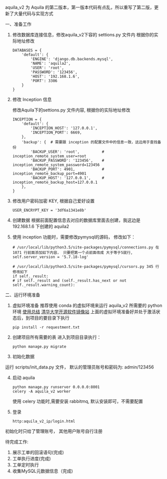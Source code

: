 aquila_v2 为 Aquila 的第二版本，第一版本代码有点乱，所以重写了第二版，更新了大量代码与实现方式



 一、准备工作

1. 修改数据库连接信息，修改aquila_v2下容的 settions.py 文件内
    根据你的实际地址修改
    ```
    DATABASES = {
        'default': {
            'ENGINE': 'django.db.backends.mysql',
            'NAME': 'aquila2',
            'USER': 'root',
            'PASSWORD': '123456',
            'HOST': '192.168.1.6',
            'PORT': 3306
        }
    }
    ```

2. 修改 Inception 信息

    修改Aquila下的settions.py 文件内容, 根据你的实际地址修改

    ```
    INCEPTION = {
        'default': {
            'INCEPTION_HOST': '127.0.0.1',
            'INCEPTION_PORT': 6669,
        },
        'backup': {  # 需要跟 inception 的配置文件中的信息一致，这边用于查找备份
            'BACKUP_USER': 'root',          # inception_remote_system_user=root
            'BACKUP_PASSWORD': '123456',    # inception_remote_system_password=123456
            'BACKUP_PORT': 4901,            # inception_remote_backup_port=4901
            'BACKUP_HOST': '127.0.0.1',     # inception_remote_backup_host=127.0.0.1
        },
    }
    ```

3. 修改用户密码加密 KEY, 根据自己爱好设置
    ```
    USER_ENCRYPT_KEY = '3df6a1341e8b'
    ```

4. 创建数据
    根据前面配置信息去对应的数据库里面去创建，我这边是 192.168.1.6 下创建的 aquila2

5. 使用 inception 功能时，需要修改pymysql的源码， 修改如下：
    ```
    # /usr/local/lib/python3.5/site-packages/pymysql/connections.py 在1071 行前面添加如下内容， 只要把第一个点前面改成 大于等于5就行,
    self.server_version = '5.7.18-log'

    # /usr/local/lib/python3.5/site-packages/pymysql/cursors.py 345 行修改如下
    if self._result:
    # if self._result and (self._result.has_next or not self._result.warning_count):
    ```

二、运行环境准备
1. 虚拟环境准备
推荐使用 conda 的虚拟环境来运行 aquila_v2 所需要的 python 环境
[使用总结](http://python.jobbole.com/86236/)
[清华大学开源软件镜像站](https://mirror.tuna.tsinghua.edu.cn/help/anaconda/)
上面的虚拟环境准备好并处于激活状态后，到项目的要目录下执行
    ```
    pip install -r requestment.txt
    ```

2. 创建项目所有需要的表
进入到项目目录执行：
    ```
    python manage.py migrate
    ```
3. 初始化数据

运行 scripts/init_data.py 文件， 默认的管理员账号和密码为: admin/123456

4. 启动 aquila
    ```
    python manage.py runserver 0.0.0.0:8001
    celery -A aquila_v2 worker
    ```
    使用 celery 功能时,需要安装 rabbitmq, 默认安装即可，不需要配置

5. 登录
   ```
   http:aquila_v2_ip/login.html
   ```

初始化时只给了管理账号， 其他用户账号自行注册

待完成工作:
1. 展示工单的回滚语句(完成)
2. 工单执行进度(完成)
3. 工单定时执行
4. 收集MySQL元数据信息（完成)